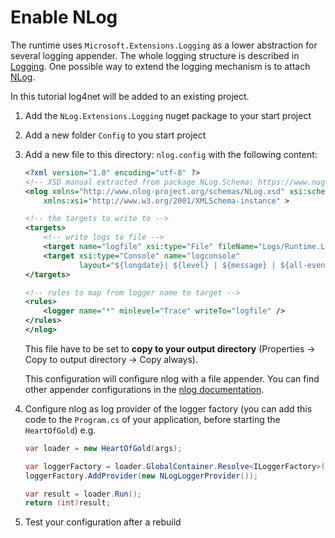 # Enable NLog

The runtime uses `Microsoft.Extensions.Logging` as a lower abstraction for several logging appender. The whole logging structure is described in [Logging](xref:Logging).
One possible way to extend the logging mechanism is to attach [NLog](https://nlog-project.org/).

In this tutorial log4net will be added to an existing project.

1. Add the `NLog.Extensions.Logging` nuget package to your start project
2. Add a new folder `Config` to you start project
3. Add a new file to this directory: `nlog.config` with the following content:
    ````xml
    <?xml version="1.0" encoding="utf-8" ?>
    <!-- XSD manual extracted from package NLog.Schema: https://www.nuget.org/packages/NLog.Schema-->
    <nlog xmlns="http://www.nlog-project.org/schemas/NLog.xsd" xsi:schemaLocation="NLog NLog.xsd"
        xmlns:xsi="http://www.w3.org/2001/XMLSchema-instance" >

    <!-- the targets to write to -->
    <targets>
        <!-- write logs to file -->
        <target name="logfile" xsi:type="File" fileName="Logs/Runtime.Log" />
        <target xsi:type="Console" name="logconsole"
                layout="${longdate}| ${level} | ${message} | ${all-event-properties} ${exception:format=tostring}" />
    </targets>

    <!-- rules to map from logger name to target -->
    <rules>
        <logger name="*" minlevel="Trace" writeTo="logfile" />
    </rules>
    </nlog>
    ````

    This file have to be set to **copy to your output directory** (Properties -> Copy to output directory -> Copy always).

    This configuration will configure nlog with a file appender. You can find other appender configurations in the [nlog documentation](https://nlog-project.org/config/).
4. Configure nlog as log provider of the logger factory (you can add this code to the `Program.cs` of your application, before starting the `HeartOfGold`) e.g.
    ````cs
    var loader = new HeartOfGold(args);

    var loggerFactory = loader.GlobalContainer.Resolve<ILoggerFactory>();
    loggerFactory.AddProvider(new NLogLoggerProvider());

    var result = loader.Run();
    return (int)result;
    ````
5. Test your configuration after a rebuild
